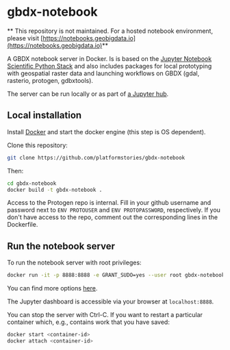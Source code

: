 # gbdx-notebook

** This repository is not maintained. For a hosted notebook environment, please visit [https://notebooks.geobigdata.io](https://notebooks.geobigdata.io)**

A GBDX notebook server in Docker. Is is based on the [Jupyter Notebook Scientific Python Stack](https://github.com/jupyter/docker-stacks/tree/master/scipy-notebook)
and also includes packages for local prototyping with geospatial raster data and launching workflows on GBDX (gdal, rasterio, protogen, gdbxtools).

The server can be run locally or as part of [a Jupyter hub](https://github.com/digitalglobe/gbdx-jupyter-hub).

## Local installation

Install [Docker](https://docs.docker.com/engine/installation/) and start the docker engine (this step is OS dependent).

Clone this repository:

```bash
git clone https://github.com/platformstories/gbdx-notebook
```

Then:

```bash
cd gbdx-notebook
docker build -t gbdx-notebook .
```

Access to the Protogen repo is internal. Fill in your github username and password next to `ENV PROTOUSER` and `ENV PROTOPASSWORD`, respectively. If you don't have access to the repo, comment out the corresponding lines in the Dockerfile.

## Run the notebook server

To run the notebook server with root privileges:

```bash
docker run -it -p 8888:8888 -e GRANT_SUDO=yes --user root gbdx-notebook
```

You can find more options [here](https://github.com/jupyter/docker-stacks/tree/master/scipy-notebook).

The Jupyter dashboard is accessible via your browser at ```localhost:8888```.

You can stop the server with Ctrl-C. If you want to restart a particular container which, e.g., contains work that you have saved:

```bash
docker start <container-id>
docker attach <container-id>
```


